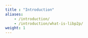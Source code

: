 ```yaml
---
title : "Introduction"
aliases:
    - /introduction/
    - /introduction/what-is-libp2p/
weight: 1
---
```


